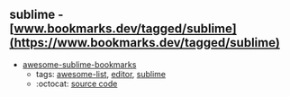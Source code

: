 sublime - [www.bookmarks.dev/tagged/sublime](https://www.bookmarks.dev/tagged/sublime)
---
* [awesome-sublime-bookmarks](https://github.com/dreikanter/sublime-bookmarks#readme)
    * tags: [awesome-list](../tagged/awesome-list.md), [editor](../tagged/editor.md), [sublime](../tagged/sublime.md)
    * :octocat: [source code](https://github.com/dreikanter/sublime-bookmarks#readme)
